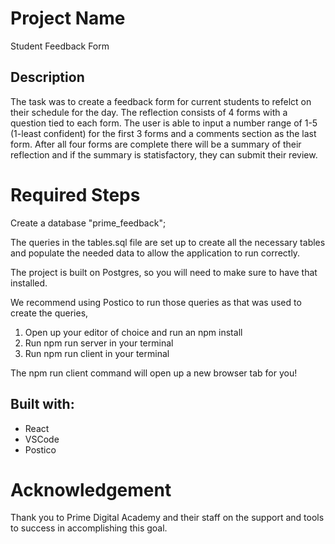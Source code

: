 # Project Name

Student Feedback Form

## Description

The task was to create a feedback form for current students to refelct on their schedule for the day. 
The reflection consists of 4 forms with a question tied to each form. 
The user is able to input a number range of 1-5 (1-least confident) for the first 3 forms and a comments section as the last form. 
After all four forms are complete there will be a summary of their reflection and if the summary is statisfactory, they can submit their review.

# Required Steps

Create a database "prime_feedback";

The queries in the tables.sql file are set up to create all the necessary tables and populate the needed data to allow the application to run correctly. 

The project is built on Postgres, so you will need to make sure to have that installed. 

We recommend using Postico to run those queries as that was used to create the queries,

1. Open up your editor of choice and run an npm install
2. Run npm run server in your terminal
3. Run npm run client in your terminal

The npm run client command will open up a new browser tab for you!

## Built with:

 - React
 - VSCode
 - Postico
    
# Acknowledgement

Thank you to Prime Digital Academy and their staff on the support and tools to success in accomplishing this goal.

